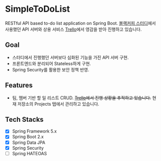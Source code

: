 # SimpleToDoList
RESTful API based to-do list application on Spring Boot.
[블랙커피 스터디](https://edu.nextstep.camp/s/YDLr4omo/)에서 사용했던 API 서버와 상용 서비스 [Trello](https://trello.com/)에서 영감을 받아 진행하고 있습니다.

## Goal
- 스터디에서 진행했던 서버보다 심화된 기능을 가진 API 서버 구현.
- 프론트엔드와 분리되어 Stateless하게 구현.
- Spring Security를 활용한 보안 정책 반영.

## Features
- 팀, 멤버 기반 할 일 리스트 CRUD.
~~[Trello](https://trello.com/b/kQyUx7RN/simpletodolist)에서 진행 상황을 추적하고 있습니다.~~ 현재 저장소의 Projects 탭에서 관리하고 있습니다.

## Tech Stacks
- [X] Spring Framework 5.x
- [X] Spring Boot 2.x
- [X] Spring Data JPA
- [X] Spring Security
- [ ] Spring HATEOAS
